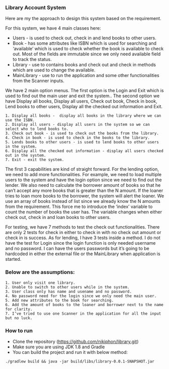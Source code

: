 ### Library Account System

Here are my the approach to design this system based on the requirement.

For this system, we have 4 main classes here: 
* Users - is used to check out, check in and lend books to other users.
* Book - has some attributes like ISBN which is used for searching and ‘available’ which is used to check whether the book is available to check out.  Most of the fields are immutable since we only need available field to track the status.
* Library - use to contains books and check out and check in methods which are used to change the available.
* MainLibrary - use to run the application and some other functionalities from the Scanner inputs.

We have 2 main option menus.  The first option is the Login and Exit which is used to find out the main user and exit the system..  The second option we have Display all books, Display all users, Check out book, Check in book, Lend books to other users, Display all the checked out information and Exit.
```
1. Display all books -  display all books in the library where we can use the ISBN.
2. Display all users - display all users in the system so we can select who to lend books to.
3. Check out book - is used to check out the books from the library.
4. Check in book - is used to check in the books to the library.
5. Lends books to other users - is used to lend books to other users in the system.
6. Display all the checked out information - display all users checked  out in the system.
7. Exit - exit the system.
```

The first 3 capabilities are kind of straight forward.  For the lending option, we need to add more functionalities.  For example, we need to load multiple users to the system and have the login option since we need to find out the lender.  We also need to calculate the borrower amount of books so that he can’t accept any more books that is greater than the N amount.  If the loaner tries to loan more books to the borrower, the system will alert the loaner.  We use an array of books instead of list since we already know the N amounts from the requirement. This force me to introduce the ‘index’ variable to count the number of books the user has.  The variable changes when either check out, check in and loan books to other users.

For testing,  we have 7 methods to test the check out functionalities.  There are only 2 tests for check in either to check in with no check out amount or check in is success. As for lending, I have 3 tests inside a method.  I do not have the test for Login since the login function is only needed username and no password.  I can have the users passwords but it’s going to be hardcoded in either the external file or the MainLibrary when application is started.

### Below are the assumptions:
```
1. User only visit one library.
2. Unable to switch to other users while in the system.
3. User class only has name and usename and no password.
4. No password need for the login since we only need the main user.
5. Add new attributes to the book for searching.
6. Add the amount of books to the loaner and borrower next to the name for clarity.
7. I’ve tried to use one Scanner in the application for all the input but no luck.
```

### How to run
* Clone the repository (https://github.com/nikiphon/library.git)
* Make sure you are using JDK 1.8 and Gradle
* You can build the project and run it with below method:
```
./gradlew build && java -jar build/libs/library-0.0.1-SNAPSHOT.jar
```
